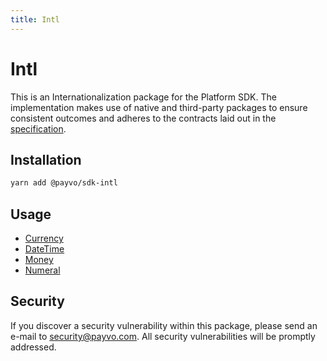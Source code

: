 ```yaml
---
title: Intl
---
```


# Intl

This is an Internationalization package for the Platform SDK. The implementation makes use of native and third-party packages to ensure consistent outcomes and adheres to the contracts laid out in the [specification](/docs/specification.md).

## Installation

```bash
yarn add @payvo/sdk-intl
```

## Usage

- [Currency](/docs/intl/currency.md)
- [DateTime](/docs/intl/datetime.md)
- [Money](/docs/intl/money.md)
- [Numeral](/docs/intl/numeral.md)

## Security

If you discover a security vulnerability within this package, please send an e-mail to [security@payvo.com](mailto:security@payvo.com). All security vulnerabilities will be promptly addressed.
